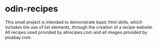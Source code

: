 # odin-recipes

This small project is intended to demonstrate basic html skills, which includes the use of list elements, through the creation of a recipe website. All recipes used provided by allrecipes.com and all images provided by pixabay.com.

